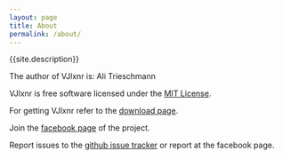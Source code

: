```yaml
---
layout: page
title: About
permalink: /about/
---
```


{{site.description}}

The author of VJlxnr is: Ali Trieschmann

VJlxnr is free software licensed under the [MIT License](https://github.com/AliTe/vjlxnr/blob/master/LICENSE.txt).

For getting VJlxnr refer to the [download page]({{site.github.url}}/download/).

Join the [facebook page](https://facebook.com/vjlxnr) of the project.

Report issues to the [github issue tracker](https://github.com/AliTe/vjlxnr/issues)
or report at the facebook page.

